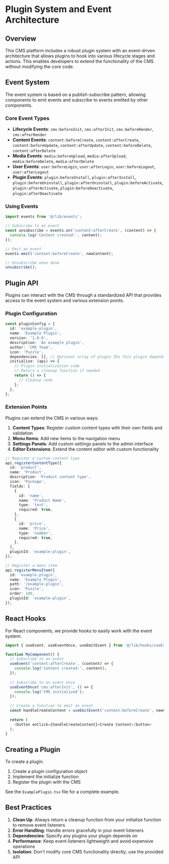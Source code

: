 # Plugin System and Event Architecture

## Overview

This CMS platform includes a robust plugin system with an event-driven architecture that allows plugins to hook into various lifecycle stages and actions. This enables developers to extend the functionality of the CMS without modifying the core code.

## Event System

The event system is based on a publish-subscribe pattern, allowing components to emit events and subscribe to events emitted by other components.

### Core Event Types

- **Lifecycle Events**: `cms:beforeInit`, `cms:afterInit`, `cms:beforeRender`, `cms:afterRender`
- **Content Events**: `content:beforeCreate`, `content:afterCreate`, `content:beforeUpdate`, `content:afterUpdate`, `content:beforeDelete`, `content:afterDelete`
- **Media Events**: `media:beforeUpload`, `media:afterUpload`, `media:beforeDelete`, `media:afterDelete`
- **User Events**: `user:beforeLogin`, `user:afterLogin`, `user:beforeLogout`, `user:afterLogout`
- **Plugin Events**: `plugin:beforeInstall`, `plugin:afterInstall`, `plugin:beforeUninstall`, `plugin:afterUninstall`, `plugin:beforeActivate`, `plugin:afterActivate`, `plugin:beforeDeactivate`, `plugin:afterDeactivate`

### Using Events

```typescript
import events from '@/lib/events';

// Subscribe to an event
const unsubscribe = events.on('content:afterCreate', (content) => {
  console.log('Content created:', content);
});

// Emit an event
events.emit('content:beforeCreate', newContent);

// Unsubscribe when done
unsubscribe();
```

## Plugin API

Plugins can interact with the CMS through a standardized API that provides access to the event system and various extension points.

### Plugin Configuration

```typescript
const pluginConfig = {
  id: 'example-plugin',
  name: 'Example Plugin',
  version: '1.0.0',
  description: 'An example plugin',
  author: 'CMS Team',
  icon: 'Puzzle',
  dependencies: [], // Optional array of plugin IDs this plugin depends on
  initialize: (api) => {
    // Plugin initialization code
    // Return a cleanup function if needed
    return () => {
      // Cleanup code
    };
  },
};
```

### Extension Points

Plugins can extend the CMS in various ways:

1. **Content Types**: Register custom content types with their own fields and validation
2. **Menu Items**: Add new items to the navigation menu
3. **Settings Panels**: Add custom settings panels to the admin interface
4. **Editor Extensions**: Extend the content editor with custom functionality

```typescript
// Register a custom content type
api.registerContentType({
  id: 'product',
  name: 'Product',
  description: 'Product content type',
  icon: 'Package',
  fields: [
    {
      id: 'name',
      name: 'Product Name',
      type: 'text',
      required: true,
    },
    {
      id: 'price',
      name: 'Price',
      type: 'number',
      required: true,
    },
  ],
  pluginId: 'example-plugin',
});

// Register a menu item
api.registerMenuItem({
  id: 'example-plugin',
  name: 'Example Plugin',
  path: '/example-plugin',
  icon: 'Puzzle',
  order: 100,
  pluginId: 'example-plugin',
});
```

## React Hooks

For React components, we provide hooks to easily work with the event system:

```typescript
import { useEvent, useEventOnce, useEmitEvent } from '@/lib/hooks/useEvents';

function MyComponent() {
  // Subscribe to an event
  useEvent('content:afterCreate', (content) => {
    console.log('Content created:', content);
  });
  
  // Subscribe to an event once
  useEventOnce('cms:afterInit', () => {
    console.log('CMS initialized');
  });
  
  // Create a function to emit an event
  const handleCreateContent = useEmitEvent('content:beforeCreate', newContent);
  
  return (
    <button onClick={handleCreateContent}>Create Content</button>
  );
}
```

## Creating a Plugin

To create a plugin:

1. Create a plugin configuration object
2. Implement the initialize function
3. Register the plugin with the CMS

See the `ExamplePlugin.tsx` file for a complete example.

## Best Practices

1. **Clean Up**: Always return a cleanup function from your initialize function to remove event listeners
2. **Error Handling**: Handle errors gracefully in your event listeners
3. **Dependencies**: Specify any plugins your plugin depends on
4. **Performance**: Keep event listeners lightweight and avoid expensive operations
5. **Isolation**: Don't modify core CMS functionality directly; use the provided API
